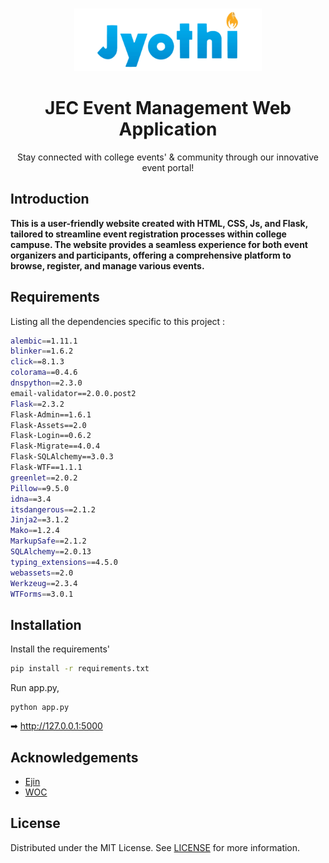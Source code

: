 <br/>
<p align="center">
    <img src="eventportal/static/img/final.png" alt="Logo" width="300" height="100">
    <h1 align="center">JEC Event Management Web Application</h1>

  </a>

  <p align="center">
    Stay connected with college events' & community through our innovative event portal!

## Introduction

**This is a user-friendly website created with HTML, CSS, Js, and Flask, tailored to streamline event registration processes within college campuse. The website provides a seamless experience for both event organizers and participants, offering a comprehensive platform to browse, register, and manage various events.**

   
## Requirements

 Listing all the dependencies specific to this project :

```sh
alembic==1.11.1
blinker==1.6.2
click==8.1.3
colorama==0.4.6
dnspython==2.3.0
email-validator==2.0.0.post2
Flask==2.3.2
Flask-Admin==1.6.1
Flask-Assets==2.0
Flask-Login==0.6.2
Flask-Migrate==4.0.4
Flask-SQLAlchemy==3.0.3
Flask-WTF==1.1.1
greenlet==2.0.2
Pillow==9.5.0
idna==3.4
itsdangerous==2.1.2
Jinja2==3.1.2
Mako==1.2.4
MarkupSafe==2.1.2
SQLAlchemy==2.0.13
typing_extensions==4.5.0
webassets==2.0
Werkzeug==2.3.4
WTForms==3.0.1
```

## Installation


Install the requirements'
```sh
pip install -r requirements.txt
```

Run app.py,

```
python app.py
```

➡ http://127.0.0.1:5000

## Acknowledgements

* [Ejin](https://github.com/ejinbt/)
* [WOC](https://discord.com/invite/program)

## License

Distributed under the MIT License. See [LICENSE](LICENSE) for more information.





